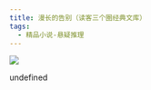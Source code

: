 ```yaml
---
title: 漫长的告别（读客三个圈经典文库）
tags:
  - 精品小说-悬疑推理
---
```


![](https://cdn.weread.qq.com/weread/cover/63/YueWen_23355045/s_YueWen_23355045.jpg)

undefined